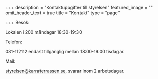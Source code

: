 +++
description = "Kontaktuppgifter till styrelsen"
featured_image = ""
omit_header_text = true
title = "Kontakt"
type = "page"

+++
Besök:

Lokalen i 200 måndagar 18:30-19:30

Telefon:

031-112112 endast tillgänglig mellan 18:00-19:00 tisdagar.

Mail:

styrelsen@karraterrassen.se, svarar inom 2 arbetsdagar.